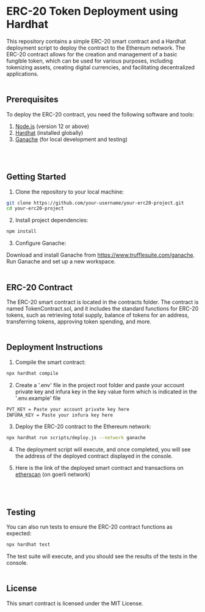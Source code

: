 # ERC-20 Token Deployment using Hardhat

This repository contains a simple ERC-20 smart contract and a Hardhat deployment script to deploy the contract to the Ethereum network. The ERC-20 contract allows for the creation and management of a basic fungible token, which can be used for various purposes, including tokenizing assets, creating digital currencies, and facilitating decentralized applications.
<br />
<br />
## Prerequisites

To deploy the ERC-20 contract, you need the following software and tools:

1. [Node.js](https://nodejs.org) (version 12 or above)
2. [Hardhat](https://hardhat.org/) (installed globally)
3. [Ganache](https://www.trufflesuite.com/ganache) (for local development and testing)
<br />
<br />

## Getting Started
1. Clone the repository to your local machine:

```bash
git clone https://github.com/your-username/your-erc20-project.git
cd your-erc20-project
```

2. Install project dependencies:
```bash
npm install
```

3. Configure Ganache:

Download and install Ganache from https://www.trufflesuite.com/ganache.
Run Ganache and set up a new workspace.
<br />
<br />

## ERC-20 Contract
The ERC-20 smart contract is located in the contracts folder. The contract is named TokenContract.sol, and it includes the standard functions for ERC-20 tokens, such as retrieving total supply, balance of tokens for an address, transferring tokens, approving token spending, and more.
<br />
<br />
## Deployment Instructions
1. Compile the smart contract:
```bash
npx hardhat compile
```

2. Create a '.env' file in the project root folder and paste your account private key and infura key in the key value form which is indicated in the '.env.example' file
```bash 
PVT_KEY = Paste your account private key here
INFURA_KEY = Paste your infura key here
``` 

3. Deploy the ERC-20 contract to the Ethereum network:
```bash
npx hardhat run scripts/deploy.js --network ganache
```

4. The deployment script will execute, and once completed, you will see the address of the deployed contract displayed in the console.

5. Here is the link of the deployed smart contract and transactions on 
[etherscan](https://goerli.etherscan.io/address/0xd2a2b4771589bdd0c452898d3507b2b3a0e96636) (on goerli network)
<br />
<br />

## Testing
You can also run tests to ensure the ERC-20 contract functions as expected:


```bash
npx hardhat test
```
The test suite will execute, and you should see the results of the tests in the console.
<br />
<br />

## License
This smart contract is licensed under the MIT License.
